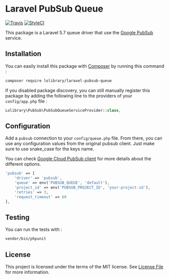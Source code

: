 # Laravel PubSub Queue

[![Travis](https://img.shields.io/travis/lolibrary/laravel-pubsub-queue.svg)](https://github.com/lolibrary/laravel-pubsub-queue)
[![StyleCI](https://styleci.io/repos/131718560/shield)](https://styleci.io/repos/131718560)

This package is a Laravel 5.7 queue driver that use the [Google PubSub](https://github.com/GoogleCloudPlatform/google-cloud-php-pubsub) service.

## Installation

You can easily install this package with [Composer](https://getcomposer.org) by running this command :

```bash
composer require lolibrary/laravel-pubsub-queue
```

If you disabled package discovery, you can still manually register this package by adding the following line to the providers of your `config/app.php` file :

```php
Lolibrary\PubSub\PubSubQueueServiceProvider::class,
```

## Configuration

Add a `pubsub` connection to your `config/queue.php` file. From there, you can use any configuration values from the original pubsub client. Just make sure to use snake_case for the keys name.

You can check [Google Cloud PubSub client](http://googlecloudplatform.github.io/google-cloud-php/#/docs/google-cloud/v0.62.0/pubsub/pubsubclient?method=__construct) for more details about the different options.

```php
'pubsub' => [
    'driver' => 'pubsub',
    'queue' => env('PUBSUB_QUEUE', 'default'),
    'project_id' => env('PUBSUB_PROJECT_ID', 'your-project-id'),
    'retries' => 3,
    'request_timeout' => 60
],
```

## Testing

You can run the tests with :

```bash
vendor/bin/phpunit
```

## License

This project is licensed under the terms of the MIT license. See [License File](LICENSE) for more information.
